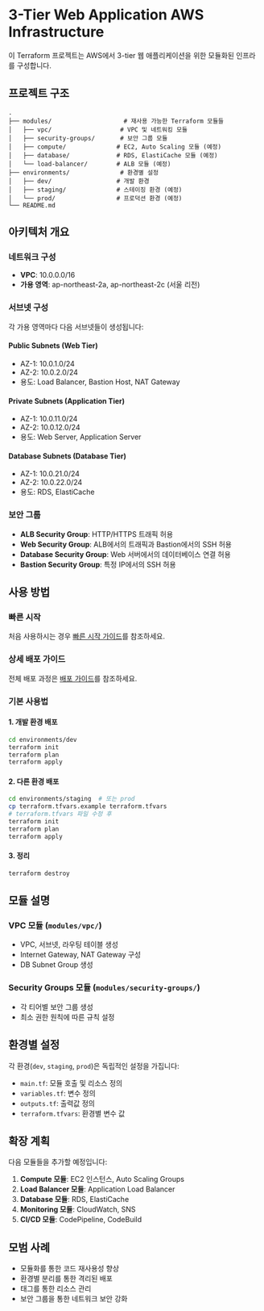 # 3-Tier Web Application AWS Infrastructure

이 Terraform 프로젝트는 AWS에서 3-tier 웹 애플리케이션을 위한 모듈화된 인프라를 구성합니다.

## 프로젝트 구조

```
.
├── modules/                    # 재사용 가능한 Terraform 모듈들
│   ├── vpc/                   # VPC 및 네트워킹 모듈
│   ├── security-groups/       # 보안 그룹 모듈
│   ├── compute/              # EC2, Auto Scaling 모듈 (예정)
│   ├── database/             # RDS, ElastiCache 모듈 (예정)
│   └── load-balancer/        # ALB 모듈 (예정)
├── environments/              # 환경별 설정
│   ├── dev/                  # 개발 환경
│   ├── staging/              # 스테이징 환경 (예정)
│   └── prod/                 # 프로덕션 환경 (예정)
└── README.md
```

## 아키텍처 개요

### 네트워크 구성
- **VPC**: 10.0.0.0/16
- **가용 영역**: ap-northeast-2a, ap-northeast-2c (서울 리전)

### 서브넷 구성
각 가용 영역마다 다음 서브넷들이 생성됩니다:

#### Public Subnets (Web Tier)
- AZ-1: 10.0.1.0/24
- AZ-2: 10.0.2.0/24
- 용도: Load Balancer, Bastion Host, NAT Gateway

#### Private Subnets (Application Tier)
- AZ-1: 10.0.11.0/24
- AZ-2: 10.0.12.0/24
- 용도: Web Server, Application Server

#### Database Subnets (Database Tier)
- AZ-1: 10.0.21.0/24
- AZ-2: 10.0.22.0/24
- 용도: RDS, ElastiCache

### 보안 그룹
- **ALB Security Group**: HTTP/HTTPS 트래픽 허용
- **Web Security Group**: ALB에서의 트래픽과 Bastion에서의 SSH 허용
- **Database Security Group**: Web 서버에서의 데이터베이스 연결 허용
- **Bastion Security Group**: 특정 IP에서의 SSH 허용

## 사용 방법

### 빠른 시작
처음 사용하시는 경우 [빠른 시작 가이드](./QUICK_START.md)를 참조하세요.

### 상세 배포 가이드
전체 배포 과정은 [배포 가이드](./DEPLOYMENT_GUIDE.md)를 참조하세요.

### 기본 사용법

#### 1. 개발 환경 배포
```bash
cd environments/dev
terraform init
terraform plan
terraform apply
```

#### 2. 다른 환경 배포
```bash
cd environments/staging  # 또는 prod
cp terraform.tfvars.example terraform.tfvars
# terraform.tfvars 파일 수정 후
terraform init
terraform plan
terraform apply
```

#### 3. 정리
```bash
terraform destroy
```

## 모듈 설명

### VPC 모듈 (`modules/vpc/`)
- VPC, 서브넷, 라우팅 테이블 생성
- Internet Gateway, NAT Gateway 구성
- DB Subnet Group 생성

### Security Groups 모듈 (`modules/security-groups/`)
- 각 티어별 보안 그룹 생성
- 최소 권한 원칙에 따른 규칙 설정

## 환경별 설정

각 환경(`dev`, `staging`, `prod`)은 독립적인 설정을 가집니다:

- `main.tf`: 모듈 호출 및 리소스 정의
- `variables.tf`: 변수 정의
- `outputs.tf`: 출력값 정의
- `terraform.tfvars`: 환경별 변수 값

## 확장 계획

다음 모듈들을 추가할 예정입니다:

1. **Compute 모듈**: EC2 인스턴스, Auto Scaling Groups
2. **Load Balancer 모듈**: Application Load Balancer
3. **Database 모듈**: RDS, ElastiCache
4. **Monitoring 모듈**: CloudWatch, SNS
5. **CI/CD 모듈**: CodePipeline, CodeBuild

## 모범 사례

- 모듈화를 통한 코드 재사용성 향상
- 환경별 분리를 통한 격리된 배포
- 태그를 통한 리소스 관리
- 보안 그룹을 통한 네트워크 보안 강화
